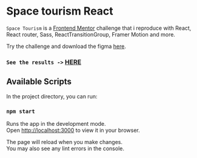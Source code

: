 # Space tourism React

`Space Tourism` is a [Frontend Mentor](https://www.frontendmentor.io/home) challenge that i reproduce with React, React router, Sass, ReactTransitionGroup, Framer Motion and more.

Try the challenge and download the figma [here](https://www.frontendmentor.io/challenges/space-tourism-multipage-website-gRWj1URZ3).

### `See the results ->` [HERE](https://space-tourism-react-fabkaiz.netlify.app/)

## Available Scripts

In the project directory, you can run:

### `npm start`

Runs the app in the development mode.\
Open [http://localhost:3000](http://localhost:3000) to view it in your browser.

The page will reload when you make changes.\
You may also see any lint errors in the console.
